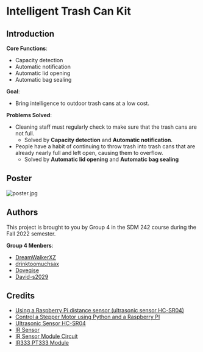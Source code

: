 # Intelligent Trash Can Kit

## Introduction

**Core Functions**:

 - Capacity detection
 - Automatic notification
 - Automatic lid opening
 - Automatic bag sealing

**Goal**:

 - Bring intelligence to outdoor trash cans at a low cost.

**Problems Solved**:

 - Cleaning staff must regularly check to make sure that the trash cans are not full.
   - Solved by **Capacity detection** and **Automatic notification**.
 - People have a habit of continuing to throw trash into trash cans that are already nearly full and left open, causing them to overflow.
   - Solved by **Automatic lid opening** and **Automatic bag sealing**

## Poster

![poster.jpg](https://s2.loli.net/2022/12/30/ysDq2ljT7LItKBY.png)

## Authors

This project is brought to you by Group 4 in the SDM 242 course during the Fall 2022 semester.

**Group 4 Menbers**:
 - [DreamWalkerXZ](https://github.com/DreamWalkerXZ)
 - [drinktoomuchsax](https://github.com/drinktoomuchsax)
 - [Doveqise](https://github.com/Doveqise)
 - [David-s2029](https://github.com/David-s2029)

## Credits

- [Using a Raspberry Pi distance sensor (ultrasonic sensor HC-SR04)](https://tutorials-raspberrypi.com/raspberry-pi-ultrasonic-sensor-hc-sr04/)
- [Control a Stepper Motor using Python and a Raspberry PI](https://danielwilczak101.medium.com/control-a-stepper-motor-using-python-and-a-raspberry-pi-11f67d5a8d6d)
- [Ultrasonic Sensor HC-SR04](https://grabcad.com/library/ultrasonic-sensor-hc-sr04-3)
- [IR Sensor](https://grabcad.com/library/ir-sensor-7)
- [IR Sensor Module Circuit](https://circuitdigest.com/electronic-circuits/ir-sensor-circuit-diagram)
- [IR333 PT333 Module](https://oshwhub.com/jixin/project-43d72fd6c5764f3abb0b2004313ffb05)